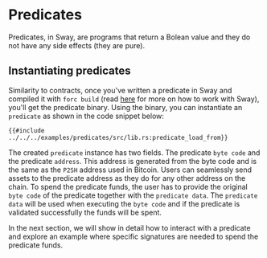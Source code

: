 # Predicates

Predicates, in Sway, are programs that return a Bolean value and they do not have any side effects (they are pure).

## Instantiating predicates

Similarity to contracts, once you've written a predicate in Sway and compiled it with `forc build` (read [here](https://fuellabs.github.io/sway/master/introduction/overview.html) for more on how to work with Sway), you'll get the predicate binary. Using the binary, you can instantiate an `predicate` as shown in the code snippet below:

```rust,ignore
{{#include ../../../examples/predicates/src/lib.rs:predicate_load_from}}
```
The created `predicate` instance has two fields. The predicate `byte code` and the predicate `address`. This address is generated from the byte code and is the same as the `P2SH` address used in Bitcoin. Users can seamlessly send assets to the predicate address as they do for any other address on the chain. To spend the predicate funds, the user has to provide the original `byte code` of the predicate together with the `predicate data`. The `predicate data` will be used when executing the `byte code` and if the predicate is validated successfully the funds will be spent.

In the next section, we will show in detail how to interact with a predicate and explore an example where specific signatures are needed to spend the predicate funds.


